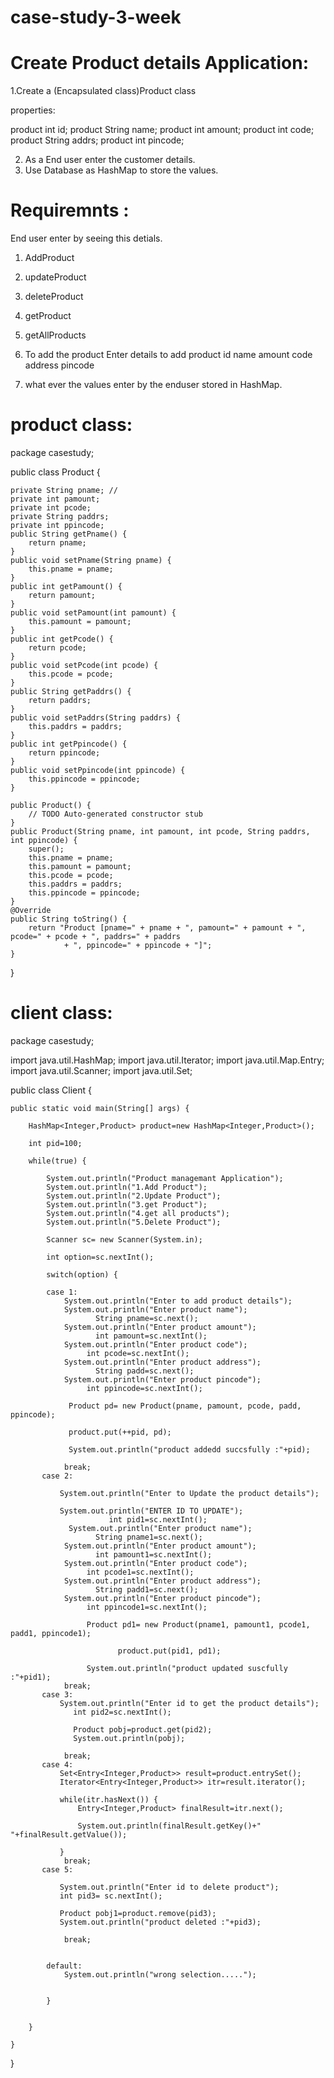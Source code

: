 # case-study-3-week


Create Product details Application:
===================================

1.Create a (Encapsulated class)Product class 
  
  properties:  
  
  product int id;
  product String name;
  product int amount;
  product int  code;
  product String  addrs;
  product int pincode;
											 
2. As a End user enter the customer details.
3. Use Database as HashMap to store the values.

Requiremnts	:
=============
End user enter by seeing this detials.

1. AddProduct 
2. updateProduct
3. deleteProduct
4. getProduct
5. getAllProducts								 
										 
										 
4. To add the product
    Enter  details to add product
	id
	name 
	amount 
	code 
	address 
	pincode 
5. what ever the values enter by the enduser stored in HashMap.




product class:
==============

package casestudy;

public class Product {

	private String pname; //
	private int pamount;
	private int pcode;
	private String paddrs;
	private int ppincode;
	public String getPname() {
		return pname;
	}
	public void setPname(String pname) {
		this.pname = pname;
	}
	public int getPamount() {
		return pamount;
	}
	public void setPamount(int pamount) {
		this.pamount = pamount;
	}
	public int getPcode() {
		return pcode;
	}
	public void setPcode(int pcode) {
		this.pcode = pcode;
	}
	public String getPaddrs() {
		return paddrs;
	}
	public void setPaddrs(String paddrs) {
		this.paddrs = paddrs;
	}
	public int getPpincode() {
		return ppincode;
	}
	public void setPpincode(int ppincode) {
		this.ppincode = ppincode;
	}
	
	public Product() {
		// TODO Auto-generated constructor stub
	}
	public Product(String pname, int pamount, int pcode, String paddrs, int ppincode) {
		super();
		this.pname = pname;
		this.pamount = pamount;
		this.pcode = pcode;
		this.paddrs = paddrs;
		this.ppincode = ppincode;
	}
	@Override
	public String toString() {
		return "Product [pname=" + pname + ", pamount=" + pamount + ", pcode=" + pcode + ", paddrs=" + paddrs
				+ ", ppincode=" + ppincode + "]";
	}
	
	
	
}






client class:
==============

package casestudy;

import java.util.HashMap;
import java.util.Iterator;
import java.util.Map.Entry;
import java.util.Scanner;
import java.util.Set;

public class Client {

	public static void main(String[] args) {
		
		HashMap<Integer,Product> product=new HashMap<Integer,Product>();
		
		int pid=100;
		
		while(true) {
			
			System.out.println("Product managemant Application");
			System.out.println("1.Add Product");
			System.out.println("2.Update Product");
			System.out.println("3.get Product");
			System.out.println("4.get all products");
			System.out.println("5.Delete Product");
			
			Scanner sc= new Scanner(System.in);
			
			int option=sc.nextInt();
			
			switch(option) {
			
			case 1:
				System.out.println("Enter to add product details");
				System.out.println("Enter product name");
				       String pname=sc.next();
				System.out.println("Enter product amount");
				       int pamount=sc.nextInt();
				System.out.println("Enter product code");
				     int pcode=sc.nextInt();
				System.out.println("Enter product address");
				       String padd=sc.next();
				System.out.println("Enter product pincode");
				     int ppincode=sc.nextInt();
				  
				 Product pd= new Product(pname, pamount, pcode, padd, ppincode);
				 
				 product.put(++pid, pd);
				 
				 System.out.println("product addedd succsfully :"+pid);
				     
				break;
           case 2:
        	   
        	   System.out.println("Enter to Update the product details");
        	   
        	   System.out.println("ENTER ID TO UPDATE");
        	              int pid1=sc.nextInt();
        	     System.out.println("Enter product name");
 				       String pname1=sc.next();
 				System.out.println("Enter product amount");
 				       int pamount1=sc.nextInt();
 				System.out.println("Enter product code");
 				     int pcode1=sc.nextInt();
 				System.out.println("Enter product address");
 				       String padd1=sc.next();
 				System.out.println("Enter product pincode");
 				     int ppincode1=sc.nextInt();
        	   
 				     Product pd1= new Product(pname1, pamount1, pcode1, padd1, ppincode1);
				
 				    		product.put(pid1, pd1);
 				     
 				     System.out.println("product updated suscfully :"+pid1);
				break;
           case 3:
        	   System.out.println("Enter id to get the product details");
        	      int pid2=sc.nextInt();
     
        	      Product pobj=product.get(pid2);
        	      System.out.println(pobj);
        	      
				break;
           case 4:
        	   Set<Entry<Integer,Product>> result=product.entrySet();
        	   Iterator<Entry<Integer,Product>> itr=result.iterator();
        	   
        	   while(itr.hasNext()) {
        		   Entry<Integer,Product> finalResult=itr.next();
        		   
        		   System.out.println(finalResult.getKey()+"  "+finalResult.getValue());
        		   
        	   }
				break;
           case 5:
        	   
        	   System.out.println("Enter id to delete product");
        	   int pid3= sc.nextInt();
        	   
        	   Product pobj1=product.remove(pid3);
        	   System.out.println("product deleted :"+pid3);
				
				break;
			
			
			default:
				System.out.println("wrong selection.....");
				
			
			}
			
			
		}
		
	}
}









































